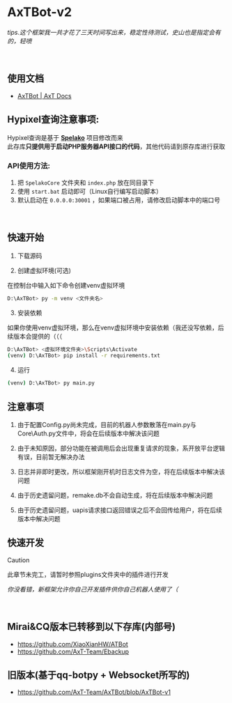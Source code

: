 # AxTBot-v2

*tips.这个框架我一共才花了三天时间写出来，稳定性待测试，史山也是指定会有的，轻喷*

<br />

## 使用文档
- [AxTBot | AxT Docs](https://docs.axtn.net/AxTBot/)

## Hypixel查询注意事项:
Hypixel查询是基于 **[Spelako](https://github.com/Spelako)** 项目修改而来<br>
此存库**只提供用于启动PHP服务器API接口的代码**，其他代码请到原存库进行获取<br>

### API使用方法:<br>
1. 把 ``SpelakoCore`` 文件夹和 ``index.php`` 放在同目录下<br>
2. 使用 ``start.bat`` 启动即可（Linux自行编写启动脚本）
3. 默认启动在 ``0.0.0.0:30001`` ，如果端口被占用，请修改启动脚本中的端口号<br>

<br />

## 快速开始

1. 下载源码

2. 创建虚拟环境(可选)

在控制台中输入如下命令创建venv虚拟环境
```bash
D:\AxTBot> py -m venv <文件夹名>
```

3. 安装依赖

如果你使用venv虚拟环境，那么在venv虚拟环境中安装依赖（我还没写依赖，后续版本会提供的（（（
```bash
D:\AxTBot> <虚拟环境文件夹>\Scripts\Activate
(venv) D:\AxTBot> pip install -r requirements.txt
```

4. 运行
```bash
(venv) D:\AxTBot> py main.py
```

## 注意事项
1. 由于配置Config.py尚未完成，目前的机器人参数散落在main.py与Core\Auth.py文件中，将会在后续版本中解决该问题

2. 由于未知原因，部分功能在被调用后会出现重复请求的现象，系开放平台逻辑有误，目前暂无解决办法

3. 日志并非即时更改，所以框架刚开机时日志文件为空，将在后续版本中解决该问题

4. 由于历史遗留问题，remake.db不会自动生成，将在后续版本中解决问题

5. 由于历史遗留问题，uapis请求接口返回错误之后不会回传给用户，将在后续版本中解决问题

## 快速开发

> [!CAUTION]
> 此章节未完工，请暂时参照plugins文件夹中的插件进行开发

*你没看错，新框架允许你自己开发插件供你自己机器人使用了（*


<br>

## Mirai&CQ版本已转移到以下存库(内部号)
- https://github.com/XiaoXianHW/ATBot
- https://github.com/AxT-Team/Ebackup

## 旧版本(基于qq-botpy + Websocket所写的)
- https://github.com/AxT-Team/AxTBot/blob/AxTBot-v1